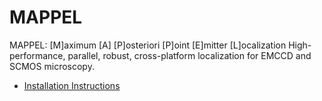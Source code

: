 # MAPPEL

MAPPEL: [M]aximum [A] [P]osteriori [P]oint [E]mitter [L]ocalization 
High-performance, parallel, robust, cross-platform localization for EMCCD and SCMOS microscopy.

* [Installation Instructions](Install.md)
